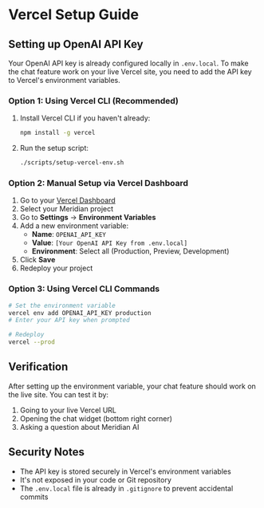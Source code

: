 # Vercel Setup Guide

## Setting up OpenAI API Key

Your OpenAI API key is already configured locally in `.env.local`. To make the chat feature work on your live Vercel site, you need to add the API key to Vercel's environment variables.

### Option 1: Using Vercel CLI (Recommended)

1. Install Vercel CLI if you haven't already:
   ```bash
   npm install -g vercel
   ```

2. Run the setup script:
   ```bash
   ./scripts/setup-vercel-env.sh
   ```

### Option 2: Manual Setup via Vercel Dashboard

1. Go to your [Vercel Dashboard](https://vercel.com/dashboard)
2. Select your Meridian project
3. Go to **Settings** → **Environment Variables**
4. Add a new environment variable:
   - **Name**: `OPENAI_API_KEY`
   - **Value**: `[Your OpenAI API Key from .env.local]`
   - **Environment**: Select all (Production, Preview, Development)
5. Click **Save**
6. Redeploy your project

### Option 3: Using Vercel CLI Commands

```bash
# Set the environment variable
vercel env add OPENAI_API_KEY production
# Enter your API key when prompted

# Redeploy
vercel --prod
```

## Verification

After setting up the environment variable, your chat feature should work on the live site. You can test it by:

1. Going to your live Vercel URL
2. Opening the chat widget (bottom right corner)
3. Asking a question about Meridian AI

## Security Notes

- The API key is stored securely in Vercel's environment variables
- It's not exposed in your code or Git repository
- The `.env.local` file is already in `.gitignore` to prevent accidental commits 